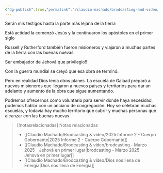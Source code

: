 ```yaml
---
{"dg-publish":true,"permalink":"/claudio-machado/brodcasting-and-video/misioneros-hasta-la-parte-mas-lejana-de-la-tierra/","title":"Misioneros - hasta la parte más lejana de la tierra","tags":["predicar","misioneros","brodc","brodcasting"]}
---
```



Serán mis testigos hasta la parte más lejana de la tierra 

Está actidad la comenzó Jesús y la continuaron los apóstoles en el primer siglo 

Russell y Rutherford también fueron misioneros y viajaron a muchas partes de la tierra con las buenas nuevas 

Ser embajador de Jehová que privilegio!!

Con la guerra mundial se creyó que esa obra se terminó.

Pero en realidad Dios tenía otros planes. La escuela de Galaad preparó a nuevos misioneros que llegaron a nuevos países y territorios para dar un adelanto y aumento de la obra que sigue aumentando.

Podremos ofrecernos como voluntario para servir donde haya necesidad, podemos hablar con un anciano de congregación. Hoy se celebran muchas escuelas, y todavía hay mucho territorio que cubrir y muchas personas que alcanzar con las buenas nuevas 



> [!notasrelacionadas] Notas relacionadas
> - [[Claudio Machado/Brodcasting & vídeo/2025 Informe 2 - Cuerpo Gobernante\|2025 Informe 2 - Cuerpo Gobernante]]
> - [[Claudio Machado/Brodcasting & vídeo/brodcasting - Marzo 2025 - Jehová en primer lugar\|brodcasting - Marzo 2025 - Jehová en primer lugar]]
> - [[Claudio Machado/Brodcasting & vídeo/Dios nos llena de Energía\|Dios nos llena de Energía]]

